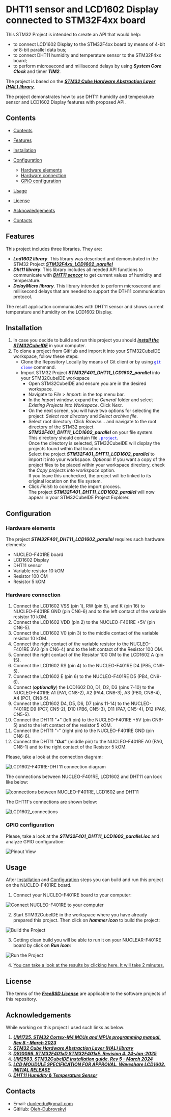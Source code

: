 # DHT11 sensor and LCD1602 Display connected to STM32F4xx board

This STM32 Project is intended to create an API that would help:
- to connect LCD1602 Display to the STM32F4xx board by means of 4-bit or 8-bit parallel data bus;
- to connect DHT11 humidity and temperature sensor to the STM32F4xx board;
- to perform microsecond and millisecond delays by using ***System Core Clock*** and timer ***TIM2***.

The project is based on the [***STM32 Cube Hardware Abstraction Layer (HAL) library***](https://www.st.com/resource/en/user_manual/um1725-description-of-stm32f4-hal-and-lowlayer-drivers-stmicroelectronics.pdf).  

The project demonstrates how to use DHT11 humidity and temperature sensor and LCD1602 Display features with proposed API.  

<a id="contents_id"></a>
## Contents

- [Contents](#contents_id)
- [Features](#features_id)
- [Installation](#installation_id)
- [Configuration](#configuration_id)

    - [Hardware elements](#hardware_elements_id)
    - [Hardware connection](#hardware_connection_id)
    - [GPIO configuration](#gpio_configuration_id)

- [Usage](#usage_id)
- [License](#license_id)
- [Acknowledgements](#acknowledgements_id)
- [Contacts](#contacts_id)

<a id="features_id"></a>
## Features

This project includes three libraries. They are:

- ***Lcd1602 library***. This library was described and demonstrated in the STM32 Project [***STM32F4xx_LCD1602_parallel***](https://github.com/Oleh-Dubrovskyi/STM32Projects/tree/master/STM32F4xx_LCD1602_parallel)
- ***Dht11 library***. This library includes all needed API functions to communicate with [***DHT11 sencor***](https://www.mouser.com/datasheet/2/758/DHT11-Technical-Data-Sheet-Translated-Version-1143054.pdf) to get current values of humidity and temperature.
- ***DelayMicro library***. This library intended to perform microsecond and millisecond delays that are needed to support the DTH11 communication protocol.

The result application communicates with DHT11 sensor and shows current temperature and humidity on the LCD1602 Display.

<a id="installation_id"></a>
## Installation

1. In case you decide to build and run this project you should [***install the STM32CubeIDE***](https://www.st.com/resource/en/user_manual/um2563-stm32cubeide-installation-guide-stmicroelectronics.pdf) in your computer.
2. To clone a project from GitHub and import it into your STM32CubeIDE workspace, follow these steps:
    - Clone the Repository Locally by means of Git client or by using <span style="color: blue;">`git clone`</span> command.
    - Import STM32 Project ***STM32F401_DHT11_LCD1602_parallel*** into your STM32CubeIDE workspace
        - Open STM32CubeIDE and ensure you are in the desired workspace.
        - Navigate to *File* > *Import*: in the top menu bar.
        - In the *Import* window, expand the *General* folder and select *Existing Projects into Workspace*. Click *Next*.
        - On the next screen, you will have two options for selecting the project: *Select root directory* and *Select archive file*.
        - Select root directory: Click *Browse...* and navigate to the root directory of the STM32 project ***STM32F401_DHT11_LCD1602_parallel*** on your file system.  
          This directory should contain file <span style="color: blue;">`.project`</span>.  
          Once the directory is selected, STM32CubeIDE will display the projects found within that location.  
          Select the project ***STM32F401_DHT11_LCD1602_parallel*** to import it into your workspace.
          *Optional:* If you want a copy of the project files to be placed within your workspace directory, check the *Copy projects into workspace* option.  
          If you leave this unchecked, the project will be linked to its original location on the file system.
        - Click *Finish* to complete the import process.  
          The project ***STM32F401_DHT11_LCD1602_parallel*** will now appear in your STM32CubeIDE Project Explorer.

<a id="configuration_id"></a>
## Configuration

<a id="hardware_elements_id"></a>
### Hardware elements

The project ***STM32F401_DHT11_LCD1602_parallel*** requires such hardware elements:

- NUCLEO-F401RE board
- LCD1602 Display
- DHT11 sensor
- Variable resistor 10 kOM
- Resistor 100 OM
- Resistor 5 kOM

<a id="hardware_connection_id"></a>
### Hardware connection

1. Connect the LCD1602 VSS (pin 1), RW (pin 5), and K (pin 16) to NUCLEO-F401RE GND (pin CN6-6) and to the left contact of the variable resistor 10 kOM.
2. Connect the LCD1602 VDD (pin 2) to the NUCLEO-F401RE +5V (pin CN6-5).
3. Connect the LCD1602 V0 (pin 3) to the middle contact of the variable resistor 10 kOM.
4. Connect the right contact of the variable resistor to the NUCLEO-F401RE 3V3 (pin CN6-4) and to the left contact of the Resistor 100 OM.
5. Connect the right contact of the Resistor 100 OM to the LCD1602 A (pin 15).
6. Connect the LCD1602 RS (pin 4) to the NUCLEO-F401RE D4 (PB5, CN9-5).
7. Connect the LCD1602 E (pin 6) to the NUCLEO-F401RE D5 (PB4, CN9-6).
8. Connect (***optionally***) the LCD1602 D0, D1, D2, D3 (pins 7-10) to the NUCLEO-F401RE A1 (PA1, CN8-2), A2 (PA4, CN8-3), A3 (PB0, CN8-4), A4 (PC1, CN8-5).
9. Connect the LCD1602 D4, D5, D6, D7 (pins 11-14) to the NUCLEO-F401RE D9 (PC7, CN5-2), D10 (PB6, CN5-3), D11 (PA7, CN5-4), D12 (PA6, CN5-5).
10. Connect the DHT11 "***+***" (left pin) to the NUCLEO-F401RE +5V (pin CN6-5) and to the left contact of the resistor 5 kOM.
11. Connect the DHT11 "***-***" (right pin) to the NUCLEO-F401RE GND (pin CN6-6).
12. Connect the DHT11 "***Out***" (middle pin) to the NUCLEO-F401RE A0 (PA0, CN8-1) and to the right contact of the Resistor 5 kOM.

Please, take a look at the connection diagram:

![LCD1602-F401RE-DHT11 connection diagram](./STM32F401RE-LCD1602-DHT11_connections.jpg)  

The connections between NUCLEO-F401RE, LCD1602 and DHT11 can look like below:  

![connections between NUCLEO-F401RE, LCD1602 and DHT11](./DH11_and_STM32F401RE_connections.jpg)  

The DHT11's connections are shown below:  

![LCD1602_connections](./DH11_connections.jpg)  

<a id="gpio_configuration_id"></a>
### GPIO configuration

Please, take a look at the ***STM32F401_DHT11_LCD1602_parallel.ioc*** and analyze GPIO configuration:

![Pinout View](./PinoutView.jpg)    

<a id="usage_id"></a>
## Usage

After [Installation](#installation_id) and [Configuration](#configuration_id) steps you can build and run this project on the NUCLEO-F401RE board.  

1. Connect your NUCLEO-F401RE board to your computer:

![Connect NUCLEO-F401RE to your computer](./ConnectNUCLEO-F401RE_to_computer.jpg)

2. Start STM32CubeIDE in the workspace where you have already prepared this project. Then click on ***hammer icon*** to build the project:

![Build the Project](./BuildProject.jpg)

3. Getting clean build you will be able to run it on your NUCLEAR-F401RE board by click on ***Run icon***:

![Run the Project](./RunProject.jpg)

4. [You can take a look at the results by clicking here. It will take 2 minutes.](./STM32F401_DHT11_LCD1602_parallel.mp4)

<a id="license_id"></a>
## License

The terms of the [***FreeBSD License***](https://opensource.org/licenses/BSD-2-Clause) are applicable to the software projects of this repository.

<a id="acknowledgements_id"></a>
## Acknowledgements

While working on this project I used such links as below:

1. [***UM1725. STM32 Cortex-M4 MCUs and MPUs programming manual. Rev 8 - March 2023***](https://www.st.com/resource/en/programming_manual/pm0214-stm32-cortexm4-mcus-and-mpus-programming-manual-stmicroelectronics.pdf)
2. [***STM32 Cube Hardware Abstraction Layer (HAL) library***](https://www.st.com/resource/en/user_manual/um1725-description-of-stm32f4-hal-and-lowlayer-drivers-stmicroelectronics.pdf)
3. [***DS10086. STM32F401xD STM32F401xE. Revision 4. 24-Jan-2025***](https://www.st.com/resource/en/datasheet/stm32f401re.pdf)
4. [***UM2563. STM32CubeIDE installation guide. Rev 5 - March 2024***](https://www.st.com/resource/en/user_manual/um2563-stm32cubeide-installation-guide-stmicroelectronics.pdf)
5. [***LCD MOUDULE SPECIFICATION FOR APPROVAL. Waveshare LCD1602. INITIAL RELEASE***](https://www.waveshare.com/datasheet/LCD_en_PDF/LCD1602.pdf)
6. [***DHT11 Humidity & Temperature Sensor***](https://www.mouser.com/datasheet/2/758/DHT11-Technical-Data-Sheet-Translated-Version-1143054.pdf)

<a id="contacts_id"></a>
## Contacts

- Email: duoleedu@gmail.com
- GitHub: [Oleh-Dubrovskyi](https://github.com/Oleh-Dubrovskyi)

